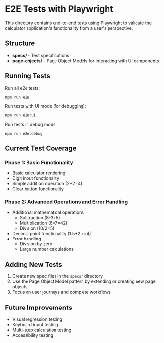 # E2E Tests with Playwright

This directory contains end-to-end tests using Playwright to validate the calculator application's functionality from a user's perspective.

## Structure

- **specs/** - Test specifications
- **page-objects/** - Page Object Models for interacting with UI components

## Running Tests

Run all e2e tests:
```
npm run e2e
```

Run tests with UI mode (for debugging):
```
npm run e2e:ui
```

Run tests in debug mode:
```
npm run e2e:debug
```

## Current Test Coverage

### Phase 1: Basic Functionality
- Basic calculator rendering
- Digit input functionality
- Simple addition operation (2+2=4)
- Clear button functionality

### Phase 2: Advanced Operations and Error Handling
- Additional mathematical operations
  - Subtraction (8-3=5)
  - Multiplication (6*7=42)
  - Division (10/2=5)
- Decimal point functionality (1.5+2.5=4)
- Error handling
  - Division by zero
  - Large number calculations

## Adding New Tests

1. Create new spec files in the `specs/` directory
2. Use the Page Object Model pattern by extending or creating new page objects
3. Focus on user journeys and complete workflows

## Future Improvements

- Visual regression testing
- Keyboard input testing
- Multi-step calculation testing
- Accessibility testing